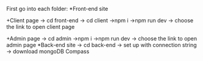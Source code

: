 First go into each folder:
*Front-end site

+Client page
-> cd front-end
-> cd client
->npm i
->npm run dev
-> choose the link to open client page

+Admin page
-> cd admin
->npm i
->npm run dev
-> choose the link to open admin page
*Back-end site
-> cd back-end
-> set up with connection string
-> download mongoDB Compass
